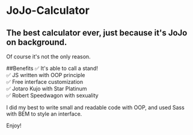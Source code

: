 # JoJo-Calculator
## The best calculator ever, just because it's JoJo on background.
Of course it's not the only reason.

##Benefits
✅ It's able to call a stand!<br>
✅ JS written with OOP principle<br>
✅ Free interface customization<br>
✅ Jotaro Kujo with Star Platinum<br>
✅ Robert Speedwagon with sexuality<br>

I did my best to write small and readable code with OOP, and used Sass with BEM to style an interface.

Enjoy!
